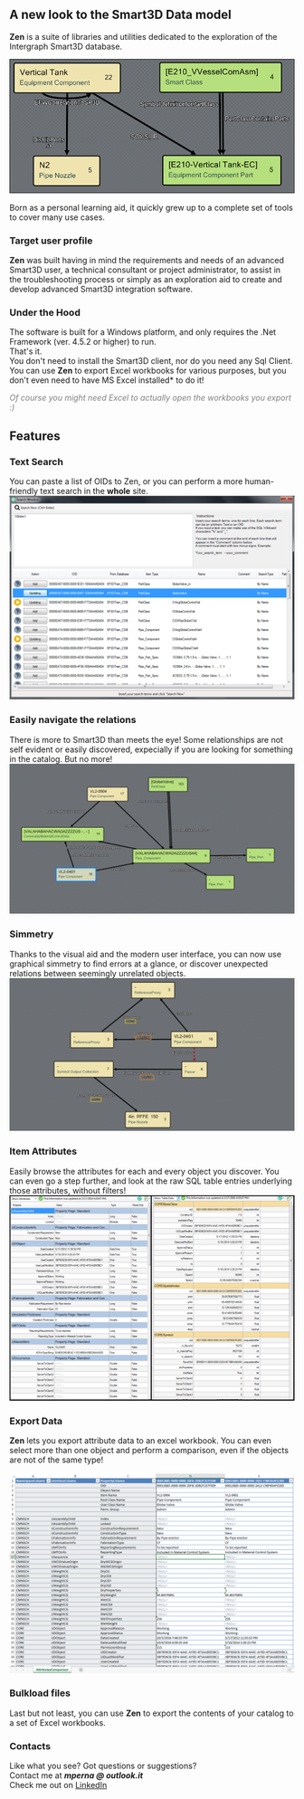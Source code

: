 <head> <title>Zen Suite</title> </head>

## A new look to the Smart3D Data model

**Zen** is a suite of libraries and utilities dedicated to the exploration of the Intergraph Smart3D database.

![Nodes and relations](https://github.com/LongJSilver/Zen/blob/master/img/Relations3mini.png?raw=true)

Born as a personal learning aid, it quickly grew up to a complete set of tools to cover many use cases.

### Target user profile

**Zen** was built having in mind the requirements and needs of an advanced Smart3D user, a technical consultant or project administrator, to assist in the troubleshooting process or simply as an exploration aid to create and develop advanced Smart3D integration software.

### Under the Hood

The software is built for a Windows platform, and only requires the .Net Framework (ver. 4.5.2 or higher) to run.<br/>
That's it.<br/>
You don't need to install the Smart3D client, nor do you need any Sql Client.<br/>
You can use **Zen** to export Excel workbooks for various purposes, but you don't even need to have MS Excel installed* to do it!<br/>

<span style="color:gray">_Of course you *might* need Excel to actually open the workbooks you export :)_</span>

## Features

### Text Search
You can paste a list of OIDs to Zen, or you can perform a more human-friendly text search in the **whole** site.<br/>
![Textual Search window](https://github.com/LongJSilver/Zen/blob/master/img/Search1.png?raw=true)

### Easily navigate the relations
There is more to Smart3D than meets the eye! Some relationships are not self evident or easily discovered, expecially if you are looking for something in the catalog. But no more!<br/>
![Nodes and relations](https://github.com/LongJSilver/Zen/blob/master/img/Relations1.PNG?raw=true)

### Simmetry
Thanks to the visual aid and the modern user interface, you can now use graphical simmetry to find errors at a glance, or discover unexpected relations between seemingly unrelated objects.<br/>
![Illustration of Simmetry](https://github.com/LongJSilver/Zen/blob/master/img/Relations2.png?raw=true)

### Item Attributes
Easily browse the attributes for each and every object you discover. You can even go a step further, and look at the raw SQL table entries underlying those attributes, without filters!<br/>
![Attributes box](https://github.com/LongJSilver/Zen/blob/master/img/AttribsAndTable.PNG?raw=true)

### Export Data
**Zen** lets you export attribute data to an excel workbook. You can even select more than one object and perform a comparison, even if the objects are not of the same type!<br/>

![Export and Compare](https://github.com/LongJSilver/Zen/blob/master/img/Compare1.PNG?raw=true)

### Bulkload files
Last but not least, you can use **Zen** to export the contents of your catalog to a set of Excel workbooks.

### Contacts
Like what you see? Got questions or suggestions?<br/>
Contact me at _**mperna @ outlook.it**_<br/>
Check me out on [LinkedIn](https://www.linkedin.com/in/marco-perna/)
